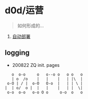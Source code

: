 # d0d/运营
> 如何形成的...


1. [自动部署](/scm/deploy)


## logging

- 200822 ZQ init. pages

```
   o  o-o     o   o--o o   o o   o
   | o  /o    |   |    |   | |\  |
 o-O | / |  o-O   O-o  |   | | \ |
|  | o/  o |  |   |    |   | |  \|
 o-o  o-o   o-o O o     o-o  o   o

```

